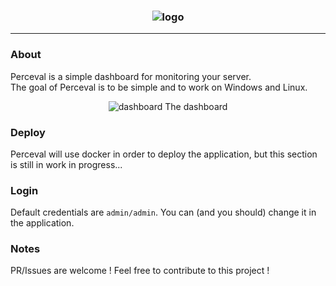 <h3 align="center">
    <img src="https://i.imgur.com/u2KHMIe.png" alt="logo"/>
</h3>

---

### About

Perceval is a simple dashboard for monitoring your server.  
The goal of Perceval is to be simple and to work on Windows and Linux.

<p align="center">
    <img src="https://i.imgur.com/tPX0cdl.png" alt="dashboard"/>
    <h7 align="center">The dashboard</h7>
</p>

### Deploy

Perceval will use docker in order to deploy the application, but this section is still in work in progress...

### Login

Default credentials are `admin/admin`. You can (and you should) change it in the application.

### Notes

PR/Issues are welcome ! Feel free to contribute to this project !
